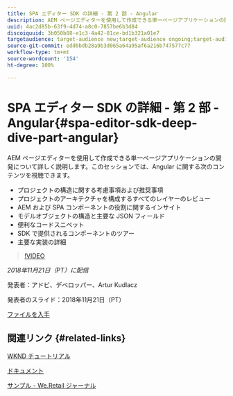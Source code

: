 ```yaml
---
title: SPA エディター SDK の詳細 - 第 2 部 - Angular
description: AEM ページエディターを使用して作成できる単一ページアプリケーションの開発について詳しく説明します。
uuid: 4ac2d85b-63f9-4d74-a8c0-7857be6b3d84
discoiquuid: 3b050b88-e1c3-4a42-81ce-bd1b321a01e7
targetaudience: target-audience new;target-audience ongoing;target-audience upgrader
source-git-commit: edd0bdb28a9b3d065a64a95af6a216b747577c77
workflow-type: tm+mt
source-wordcount: '154'
ht-degree: 100%

---
```


# SPA エディター SDK の詳細 - 第 2 部 - Angular{#spa-editor-sdk-deep-dive-part-angular}

AEM ページエディターを使用して作成できる単一ページアプリケーションの開発について詳しく説明します。このセッションでは、Angular に関する次のコンテンツを視聴できます。

* プロジェクトの構造に関する考慮事項および推奨事項
* プロジェクトのアーキテクチャを構成するすべてのレイヤーのレビュー
* AEM および SPA コンポーネントの役割に関するインサイト
* モデルオブジェクトの構造と主要な JSON フィールド
* 便利なコードスニペット
* SDK で提供されるコンポーネントのツアー
* 主要な実装の詳細

>[!VIDEO](https://video.tv.adobe.com/v/25503/?quality-9)

*2018年11月21日（PT）に配信*

発表者：アドビ、デベロッパー、Artur Kudlacz

発表者のスライド：2018年11月21日（PT）

[ファイルを入手](assets/aem-gems-aem-spaeditorangular-112118.pdf)

## 関連リンク {#related-links}

[WKND チュートリアル](https://experienceleague.adobe.com/docs/experience-manager-learn/getting-started-wknd-tutorial-develop/overview.html?lang=ja)

[ドキュメント](https://helpx.adobe.com/jp/experience-manager/6-4/sites/developing/using/spa-overview.html)

[サンプル - We.Retail ジャーナル](https://github.com/adobe/aem-sample-we-retail-journal)

<!--
[Get back to the Overview](https://helpx.adobe.com/experience-manager/kt/eseminars/gems/aem-index.html)
-->
